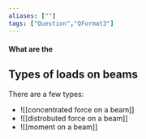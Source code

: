 ```yaml
---
aliases: [""]
tags: ["Question","QFormat3"]
---
```


#### What are the
## Types of loads on beams
There are a few types:
- ![[concentrated force on a beam]]
- ![[distrobuted force on a beam]]
- ![[moment on a beam]]